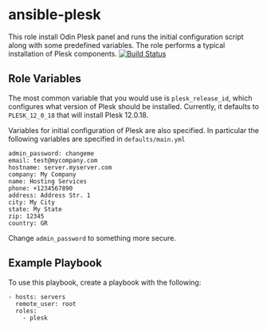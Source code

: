 ansible-plesk
=============

This role install Odin Plesk panel and runs the initial configuration script
along with some predefined variables. The role performs a typical installation
of Plesk components.
[![Build
Status](https://travis-ci.org/tzermias/ansible-plesk.svg?branch=master)](https://travis-ci.org/tzermias/ansible-plesk)

Role Variables
--------------
The most common variable that you would use is `plesk_release_id`, which
configures what version of Plesk should be installed. Currently, it defaults to
`PLESK_12_0_18` that will install Plesk 12.0.18.

Variables for initial configuration of Plesk are also specified. In particular
the following variables are specified in `defaults/main.yml`

    admin_password: changeme
    email: test@mycompany.com
    hostname: server.myserver.com
    company: My Company
    name: Hosting Services
    phone: +1234567890
    address: Address Str. 1
    city: My City
    state: My State
    zip: 12345
    country: GR

Change `admin_password` to something more secure.

Example Playbook
----------------
To use this playbook, create a playbook with the following:

    - hosts: servers
      remote_user: root
      roles:
        - plesk

<!-- vi: tw=80 -->
